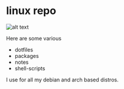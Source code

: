 # linux repo

![alt text](http://i.imgur.com/NKRfYdz.png)

Here are some various
- dotfiles
- packages 
- notes
- shell-scripts

I use for all my debian and arch based distros.
